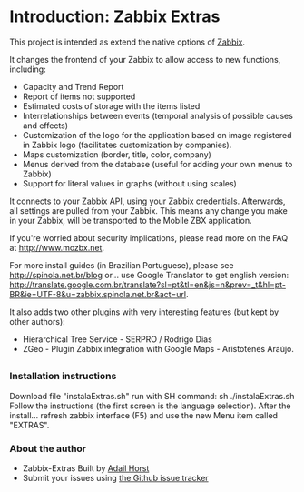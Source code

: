# Introduction: Zabbix Extras

This project is intended as extend the native options of [Zabbix](http://www.zabbix.com).

It changes the frontend of your Zabbix to allow access to new functions, including: 
- Capacity and Trend Report 
- Report of items not supported 
- Estimated costs of storage with the items listed 
- Interrelationships between events (temporal analysis of possible causes and effects)
- Customization of the logo for the application based on image registered in Zabbix logo (facilitates customization by companies). 
- Maps customization (border, title, color, company)
- Menus derived from the database (useful for adding your own menus to Zabbix) 
- Support for literal values ​​in graphs (without using scales)

It connects to your Zabbix API, using your Zabbix credentials. Afterwards, all settings are pulled from your Zabbix.
This means any change you make in your Zabbix, will be transported to the Mobile ZBX application.

If you're worried about security implications, please read more on the FAQ at http://www.mozbx.net.

For more install guides (in Brazilian Portuguese), please see http://spinola.net.br/blog or... use Google Translator to get english version: http://translate.google.com.br/translate?sl=pt&tl=en&js=n&prev=_t&hl=pt-BR&ie=UTF-8&u=zabbix.spinola.net.br&act=url.

It also adds two other plugins with very interesting features (but kept by other authors): 
- Hierarchical Tree Service - SERPRO / Rodrigo Dias 
- ZGeo - Plugin Zabbix integration with Google Maps - Aristotenes Araújo.


##
### Installation instructions

Download file "instalaExtras.sh" run with SH command:
sh ./instalaExtras.sh
Follow the instructions (the first screen is the language selection).
After the install... refresh zabbix interface (F5) and use the new Menu item called "EXTRAS".

### About the author

- Zabbix-Extras Built by [Adail Horst](http://spinola.net.br)
- Submit your issues using [the Github issue tracker](hhttps://github.com/SpawW/zabbix-extras/issues)
